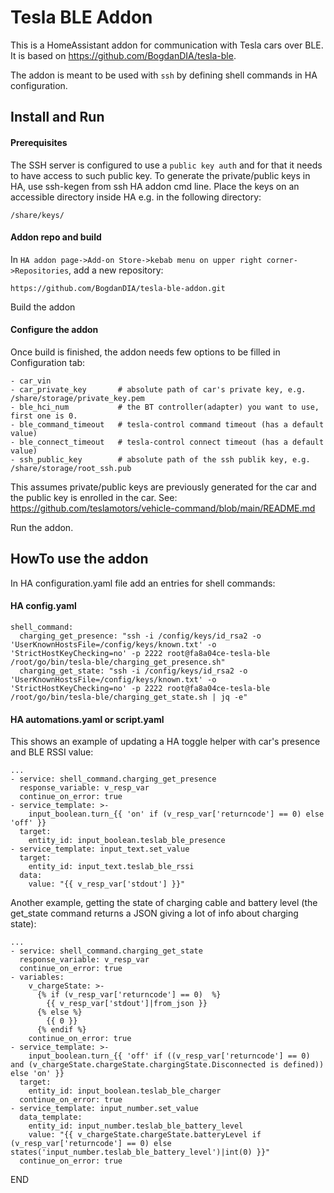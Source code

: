 # Tesla BLE Addon 

This is a HomeAssistant addon for communication with Tesla cars over BLE.
It is based on https://github.com/BogdanDIA/tesla-ble.

The addon is meant to be used with `ssh` by defining shell commands in HA configuration.

## **Install and Run**

#### Prerequisites
The SSH server is configured to use a `public key auth` and for that it needs to have access to such public key.
To generate the private/public keys in HA, use ssh-kegen from ssh HA addon cmd line. Place the keys on an accessible directory inside HA e.g. in the following directory:
```
/share/keys/
```

#### Addon repo and build 
In `HA addon page->Add-on Store->kebab menu on upper right corner->Repositories`, add a new repository:
```
https://github.com/BogdanDIA/tesla-ble-addon.git
```

Build the addon

#### Configure the addon
Once build is finished, the addon needs few options to be filled in Configuration tab:
```
- car_vin 
- car_private_key       # absolute path of car's private key, e.g. /share/storage/private_key.pem
- ble_hci_num           # the BT controller(adapter) you want to use, first one is 0.
- ble_command_timeout   # tesla-control command timeout (has a default value)
- ble_connect_timeout   # tesla-control connect timeout (has a default value)
- ssh_public_key        # absolute path of the ssh publik key, e.g. /share/storage/root_ssh.pub 
```

This assumes private/public keys are previously generated for the car and the public key is enrolled in the car. See: https://github.com/teslamotors/vehicle-command/blob/main/README.md 

Run the addon.

## **HowTo use the addon**
In HA configuration.yaml file add an entries for shell commands:

#### HA config.yaml
```
shell_command:
  charging_get_presence: "ssh -i /config/keys/id_rsa2 -o 'UserKnownHostsFile=/config/keys/known.txt' -o 'StrictHostKeyChecking=no' -p 2222 root@fa8a04ce-tesla-ble /root/go/bin/tesla-ble/charging_get_presence.sh"
  charging_get_state: "ssh -i /config/keys/id_rsa2 -o 'UserKnownHostsFile=/config/keys/known.txt' -o 'StrictHostKeyChecking=no' -p 2222 root@fa8a04ce-tesla-ble /root/go/bin/tesla-ble/charging_get_state.sh | jq -e"
```

#### HA automations.yaml or script.yaml
This shows an example of updating a HA toggle helper with car's presence and BLE RSSI value:
```
...
- service: shell_command.charging_get_presence
  response_variable: v_resp_var
  continue_on_error: true
- service_template: >-
    input_boolean.turn_{{ 'on' if (v_resp_var['returncode'] == 0) else 'off' }}
  target:
    entity_id: input_boolean.teslab_ble_presence
- service_template: input_text.set_value
  target:
    entity_id: input_text.teslab_ble_rssi
  data:
    value: "{{ v_resp_var['stdout'] }}"

```
Another example, getting the state of charging cable and battery level (the get_state command returns a JSON giving a lot of info about charging state):

```
...
- service: shell_command.charging_get_state
  response_variable: v_resp_var
  continue_on_error: true
- variables:
    v_chargeState: >-
      {% if (v_resp_var['returncode'] == 0)  %}
        {{ v_resp_var['stdout']|from_json }}
      {% else %}
        {{ 0 }}
      {% endif %}
    continue_on_error: true
- service_template: >-
    input_boolean.turn_{{ 'off' if ((v_resp_var['returncode'] == 0) and (v_chargeState.chargeState.chargingState.Disconnected is defined)) else 'on' }}
  target:
    entity_id: input_boolean.teslab_ble_charger
  continue_on_error: true
- service_template: input_number.set_value
  data_template:
    entity_id: input_number.teslab_ble_battery_level
    value: "{{ v_chargeState.chargeState.batteryLevel if (v_resp_var['returncode'] == 0) else states('input_number.teslab_ble_battery_level')|int(0) }}"
  continue_on_error: true
```

END

